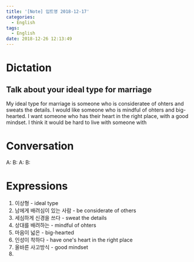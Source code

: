 ```yaml
---
title: '[Note] 입트영 2018-12-17'
categories:
  - English
tags:
  - English
date: 2018-12-26 12:13:49
---
```


# Dictation

## Talk about your ideal type for marriage

My ideal type for marriage is someone who is consideratee of ohters and sweats the details. I would like someone who is mindful of ohters and big-hearted. I want someone who has their heart in the right place, with a good mindset. I think it would be hard to live with someone with 

# Conversation

A:
B:
A:
B:


# Expressions

1. 이상형 - ideal type
2. 남에게 배려심이 있는 사람 - be considerate of others
3. 세심하게 신경을 쓰다 - sweat the details
4. 상대를 배려하는 - mindful of ohters
5. 마음이 넓은 - big-hearted
6. 인성이 착하다 - have one's heart in the right place
7. 올바른 사고방식 - good mindset
8. 